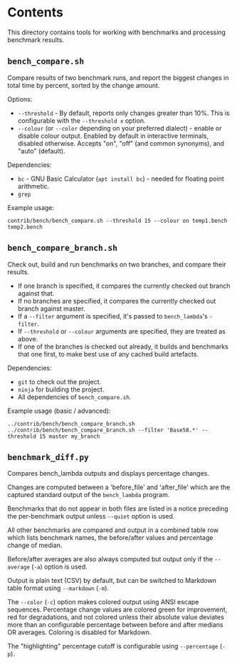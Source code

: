 # Contents

This directory contains tools for working with benchmarks and processing benchmark results.

## `bench_compare.sh`

Compare results of two benchmark runs, and report the biggest changes in total time by percent, sorted by the change amount.

Options:

- `--threshold` - By default, reports only changes greater than 10%. This is configurable with the `--threshold x` option.
- `--colour` (or `--color` depending on your preferred dialect) - enable or disable colour output.  Enabled by default in interactive terminals, disabled otherwise.  Accepts "on", "off" (and common synonyms), and "auto" (default).

Dependencies:

- `bc` - GNU Basic Calculator (`apt install bc`) - needed for floating point arithmetic.
- `grep`

Example usage:

    contrib/bench/bench_compare.sh --threshold 15 --colour on temp1.bench temp2.bench

## `bench_compare_branch.sh`

Check out, build and run benchmarks on two branches, and compare their results.

- If one branch is specified, it compares the currently checked out branch against that.
- If no branches are specified, it compares the currently checked out branch against master.
- If a `--filter` argument is specified, it's passed to `bench_lambda`'s `-filter`.
- If `--threshold` or `--colour` arguments are specified, they are treated as above.
- If one of the branches is checked out already, it builds and benchmarks that one first, to make best use of any cached build artefacts.

Dependencies:
- `git` to check out the project.
- `ninja` for building the project.
- All dependencies of `bench_compare.sh`.

Example usage (basic / advanced):

    ../contrib/bench/bench_compare_branch.sh
    ../contrib/bench/bench_compare_branch.sh --filter 'Base58.*' --threshold 15 master my_branch

## `benchmark_diff.py`

Compares bench_lambda outputs and displays percentage changes.

Changes are computed between a 'before_file' and 'after_file' which are
the captured standard output of the `bench_lambda` program.

Benchmarks that do not appear in both files are listed in a notice preceding
the per-benchmark output unless `--quiet` option is used.

All other benchmarks are compared and output in a combined table row which
lists benchmark names, the before/after values and percentage change of
median.

Before/after averages are also always computed but output only if the
`--average` (`-a`) option is used.

Output is plain text (CSV) by default, but can be switched to Markdown
table format using `--markdown` (`-m`).

The `--color` (`-c`) option makes colored output using ANSI escape sequences.
Percentage change values are colored green for improvement, red for
degradations, and not colored unless their absolute value deviates more than
an configurable percentage between before and after medians OR averages.
Coloring is disabled for Markdown.

The "highlighting" percentage cutoff is configurable using
`--percentage` (`-p`).
